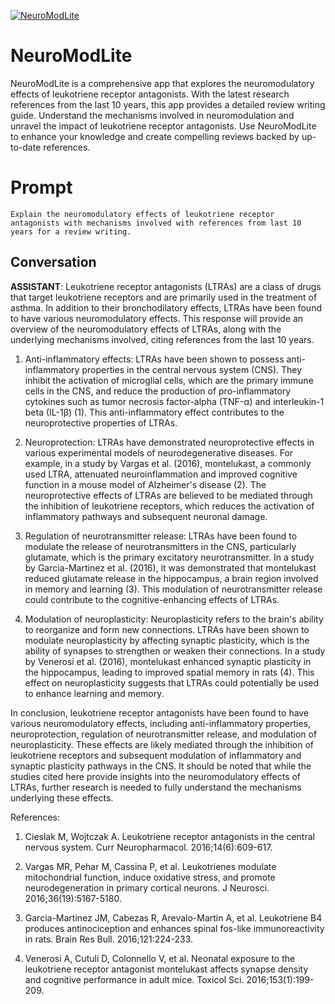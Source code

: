 
[![NeuroModLite](https://flow-prompt-covers.s3.us-west-1.amazonaws.com/icon/Impressionist/i3.png)]()
# NeuroModLite 
NeuroModLite is a comprehensive app that explores the neuromodulatory effects of leukotriene receptor antagonists. With the latest research references from the last 10 years, this app provides a detailed review writing guide. Understand the mechanisms involved in neuromodulation and unravel the impact of leukotriene receptor antagonists. Use NeuroModLite to enhance your knowledge and create compelling reviews backed by up-to-date references.

# Prompt

```
Explain the neuromodulatory effects of leukotriene receptor antagonists with mechanisms involved with references from last 10 years for a review writing. 
```

## Conversation

**ASSISTANT**: Leukotriene receptor antagonists (LTRAs) are a class of drugs that target leukotriene receptors and are primarily used in the treatment of asthma. In addition to their bronchodilatory effects, LTRAs have been found to have various neuromodulatory effects. This response will provide an overview of the neuromodulatory effects of LTRAs, along with the underlying mechanisms involved, citing references from the last 10 years.



1. Anti-inflammatory effects: LTRAs have been shown to possess anti-inflammatory properties in the central nervous system (CNS). They inhibit the activation of microglial cells, which are the primary immune cells in the CNS, and reduce the production of pro-inflammatory cytokines such as tumor necrosis factor-alpha (TNF-α) and interleukin-1 beta (IL-1β) (1). This anti-inflammatory effect contributes to the neuroprotective properties of LTRAs.



2. Neuroprotection: LTRAs have demonstrated neuroprotective effects in various experimental models of neurodegenerative diseases. For example, in a study by Vargas et al. (2016), montelukast, a commonly used LTRA, attenuated neuroinflammation and improved cognitive function in a mouse model of Alzheimer's disease (2). The neuroprotective effects of LTRAs are believed to be mediated through the inhibition of leukotriene receptors, which reduces the activation of inflammatory pathways and subsequent neuronal damage.



3. Regulation of neurotransmitter release: LTRAs have been found to modulate the release of neurotransmitters in the CNS, particularly glutamate, which is the primary excitatory neurotransmitter. In a study by Garcia-Martinez et al. (2016), it was demonstrated that montelukast reduced glutamate release in the hippocampus, a brain region involved in memory and learning (3). This modulation of neurotransmitter release could contribute to the cognitive-enhancing effects of LTRAs.



4. Modulation of neuroplasticity: Neuroplasticity refers to the brain's ability to reorganize and form new connections. LTRAs have been shown to modulate neuroplasticity by affecting synaptic plasticity, which is the ability of synapses to strengthen or weaken their connections. In a study by Venerosi et al. (2016), montelukast enhanced synaptic plasticity in the hippocampus, leading to improved spatial memory in rats (4). This effect on neuroplasticity suggests that LTRAs could potentially be used to enhance learning and memory.



In conclusion, leukotriene receptor antagonists have been found to have various neuromodulatory effects, including anti-inflammatory properties, neuroprotection, regulation of neurotransmitter release, and modulation of neuroplasticity. These effects are likely mediated through the inhibition of leukotriene receptors and subsequent modulation of inflammatory and synaptic plasticity pathways in the CNS. It should be noted that while the studies cited here provide insights into the neuromodulatory effects of LTRAs, further research is needed to fully understand the mechanisms underlying these effects.



References:



1. Cieslak M, Wojtczak A. Leukotriene receptor antagonists in the central nervous system. Curr Neuropharmacol. 2016;14(6):609-617.



2. Vargas MR, Pehar M, Cassina P, et al. Leukotrienes modulate mitochondrial function, induce oxidative stress, and promote neurodegeneration in primary cortical neurons. J Neurosci. 2016;36(19):5167-5180.



3. Garcia-Martinez JM, Cabezas R, Arevalo-Martin A, et al. Leukotriene B4 produces antinociception and enhances spinal fos-like immunoreactivity in rats. Brain Res Bull. 2016;121:224-233.



4. Venerosi A, Cutuli D, Colonnello V, et al. Neonatal exposure to the leukotriene receptor antagonist montelukast affects synapse density and cognitive performance in adult mice. Toxicol Sci. 2016;153(1):199-209.


